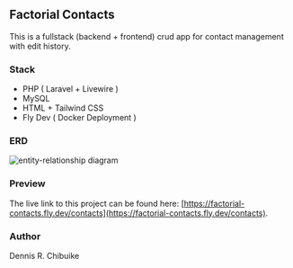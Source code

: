 
## Factorial Contacts

This is a fullstack (backend + frontend) crud app for contact management with edit history.

### Stack
- PHP ( Laravel + Livewire )
- MySQL
- HTML + Tailwind CSS
- Fly Dev ( Docker Deployment )

### ERD

![entity-relationship diagram](https://res.cloudinary.com/dj5ud4y41/image/upload/v1671966987/Factorial_Contacts_s3xzaa.png)

### Preview

The live link to this project can be found here: [https://factorial-contacts.fly.dev/contacts](https://factorial-contacts.fly.dev/contacts). 

### Author
Dennis R. Chibuike
